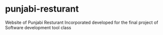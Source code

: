 # punjabi-resturant
Website of Punjabi Resturant Incorporated developed for the final project of Software development tool class
